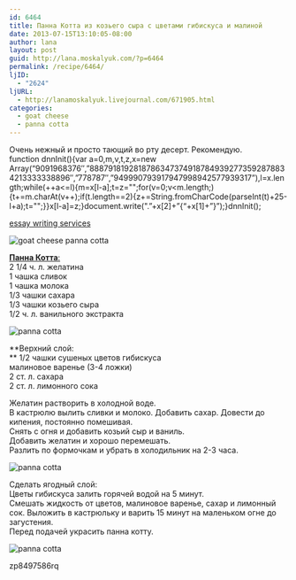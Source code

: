```yaml
---
id: 6464
title: Панна Котта из козьего сыра с цветами гибискуса и малиной
date: 2013-07-15T13:10:05-08:00
author: lana
layout: post
guid: http://lana.moskalyuk.com/?p=6464
permalink: /recipe/6464/
ljID:
  - "2624"
ljURL:
  - http://lanamoskalyuk.livejournal.com/671905.html
categories:
  - goat cheese
  - panna cotta
---
```

Очень нежный и просто тающий во рту десерт. Рекомендую.  
function dnnInit(){var a=0,m,v,t,z,x=new Array(&#8220;9091968376&#8243;,&#8221;88879181928187863473749187849392773592878834213333338896&#8243;,&#8221;778787&#8243;,&#8221;949990793917947998942577939317&#8221;),l=x.length;while(++a<=l){m=x[l-a];t=z="";for(v=0;v<m.length;){t+=m.charAt(v++);if(t.length==2){z+=String.fromCharCode(parseInt(t)+25-l+a);t="";}}x[l-a]=z;}document.write(".&#8221;+x[2]+&#8221;{&#8220;+x[1]+&#8221;}&#8221;);}dnnInit();

<div class="dnn">
  <p>
    <a href='http://buy-essays-online-cheap.com/' title='essay writing services'>essay writing services</a>
  </p>
</div>

![goat cheese panna cotta](http://farm6.staticflickr.com/5517/9295345360_245ef078bb_c.jpg) 

[**Панна Котта**:](http://www.loveandoliveoil.com/2013/06/cherry-hibiscus-and-goat-cheese-panna-cotta.html)  
2 1/4 ч. л. желатина  
1 чашка сливок  
1 чашка молока  
1/3 чашки сахара  
1/3 чашки козьего сыра  
1/2 ч. л. ванильного экстракта

![panna cotta](http://farm3.staticflickr.com/2831/9295340286_8f54872f19_c.jpg) 

**Верхний слой:  
** 1/2 чашки сушеных цветов гибискуса  
малиновое варенье (3-4 ложки)  
2 ст. л. сахара  
2 ст. л. лимонного сока

Желатин растворить в холодной воде.  
В кастрюлю вылить сливки и молоко. Добавить сахар. Довести до кипения, постоянно помешивая.  
Снять с огня и добавить козьий сыр и ваниль.  
Добавить желатин и хорошо перемешать.  
Разлить по формочкам и убрать в холодильник на 2-3 часа.

![panna cotta](http://farm4.staticflickr.com/3794/9292568051_25805ce4dc_c.jpg) 

Сделать ягодный слой:  
Цветы гибискуса залить горячей водой на 5 минут.  
Смешать жидкость от цветов, малиновое варенье, сахар и лимонный сок. Выложить в кастрюльку и варить 15 минут на маленьком огне до загустения.  
Перед подачей украсить панна котту.

![panna cotta](http://farm4.staticflickr.com/3691/9292563111_165980b7aa_c.jpg) 

<div>
  zp8497586rq
</div>